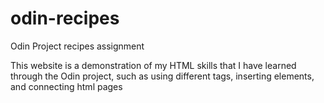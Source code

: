 # odin-recipes
Odin Project recipes assignment

This website is a demonstration of my HTML skills that I have learned through the Odin project, such as using different tags, inserting elements, and connecting html pages